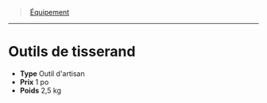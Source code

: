 ﻿---
!Equipment
Type: Outil d'artisan
Price: 1 po
Weight: 2,5 kg
Id: equipment_hd.md#outils-de-tisserand
ParentLink: equipment_hd.md#Équipement
Name: Outils de tisserand
ParentName: Équipement
NameLevel: 1
---
> [Équipement](hd_equipment.md)

---

# Outils de tisserand

- **Type** Outil d'artisan
- **Prix** 1 po
- **Poids** 2,5 kg


